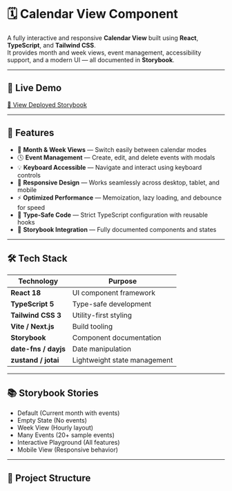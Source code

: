 # 🗓️ Calendar View Component

A fully interactive and responsive **Calendar View** built using **React**, **TypeScript**, and **Tailwind CSS**.  
It provides month and week views, event management, accessibility support, and a modern UI — all documented in **Storybook**.

---

## 🚀 Live Demo
[🔗 View Deployed Storybook](#) <!-- Replace # with your live Storybook or deployed link -->

---

## 🧩 Features

- 📅 **Month & Week Views** — Switch easily between calendar modes  
- 🕓 **Event Management** — Create, edit, and delete events with modals  
- 💡 **Keyboard Accessible** — Navigate and interact using keyboard controls  
- 📱 **Responsive Design** — Works seamlessly across desktop, tablet, and mobile  
- ⚡ **Optimized Performance** — Memoization, lazy loading, and debounce for speed  
- 🧠 **Type-Safe Code** — Strict TypeScript configuration with reusable hooks  
- 📘 **Storybook Integration** — Fully documented components and states  

---

## 🛠️ Tech Stack

| Technology | Purpose |
|-------------|----------|
| **React 18** | UI component framework |
| **TypeScript 5** | Type-safe development |
| **Tailwind CSS 3** | Utility-first styling |
| **Vite / Next.js** | Build tooling |
| **Storybook** | Component documentation |
| **date-fns / dayjs** | Date manipulation |
| **zustand / jotai** | Lightweight state management |

---

## 📚 Storybook Stories

- Default (Current month with events)  
- Empty State (No events)  
- Week View (Hourly layout)  
- Many Events (20+ sample events)  
- Interactive Playground (All features)  
- Mobile View (Responsive behavior)

---

## 📁 Project Structure

